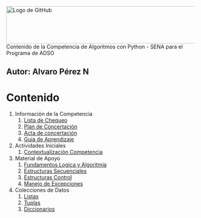 <img src="https://blog.rdiez.es/p/python-10-bucles-for-/-while/python-banner_hu3424164933478749944.jpg" alt="Logo de GitHub" width="600" height="100">
Contenido de la Competencia de Algoritmos con Python - SENA para el Programa de ADSO

**Autor:** Alvaro Pérez N
---

# Contenido
1. Información de la Competencia
    1. [Lista de Chequeo](https://github.com/aperezn298/AlgoritmosSENA/blob/main/01_InfoCompetencia_3147910/ListaChequeoAlgoritmosPython.pdf)
    2. [Plan de Concertación](https://github.com/aperezn298/AlgoritmosSENA/blob/main/01_InfoCompetencia_3147910/PlanConcertadoAlgoritmos3147910.pdf)
    3. [Acta de concertación](https://github.com/aperezn298/AlgoritmosSENA/blob/main/01_InfoCompetencia_3147910/ActaConcertacionAlgoritmos3147910.pdf) 
    4. [Guia de Aprendizaje](https://github.com/aperezn298/AlgoritmosSENA/blob/main/01_InfoCompetencia_3147910/GuiaAprendizajeAlgoritmos3147910.pdf)
2. Actividades Iniciales
    1. [Contextualización Competencia](https://github.com/aperezn298/AlgoritmosSENA/blob/main/02_ActividadesIniciales/00ContextualizacionAlgoritmos.pdf)
3. Material de Apoyo
    1. [Fundamentos Logica y Algoritmia](https://github.com/aperezn298/AlgoritmosSENA/blob/main/03_MaterialApoyo/01ConceptosLogica.pdf)
    2. [Estructuras Secuenciales](https://github.com/aperezn298/AlgoritmosSENA/blob/main/03_MaterialApoyo/02EstructurasSecuenciales.pdf)
    3. [Estructuras Control](https://github.com/aperezn298/AlgoritmosSENA/blob/main/03_MaterialApoyo/03EstructurasControl.pdf)
    4. [Manejo de Excepciones](https://github.com/aperezn298/AlgoritmosSENA/blob/main/03_MaterialApoyo/07Excepciones.pdf)
4. Colecciones de Datos
    1. [Listas](https://github.com/aperezn298/AlgoritmosSENA/blob/main/03_MaterialApoyo/04ColeccionLista.pdf)
    2. [Tuplas](https://github.com/aperezn298/AlgoritmosSENA/blob/main/03_MaterialApoyo/05ColeccionTupla.pdf)
    3. [Diccionarios](https://github.com/aperezn298/AlgoritmosSENA/blob/main/03_MaterialApoyo/06ColeccionDiccionario.pdf)